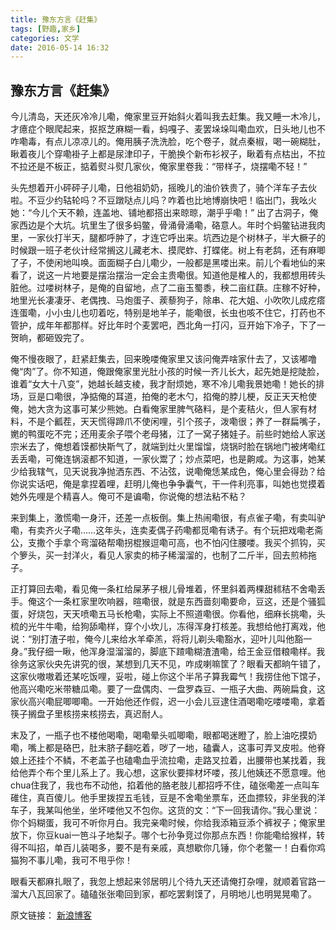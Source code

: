 ```yaml
---
title: 豫东方言《赶集》
tags: [野趣,家乡]
categories: 文学
date: 2016-05-14 16:32
---
```


## 豫东方言《赶集》

今儿清岛，天还灰冷冷儿嘞，俺家里豆开始斜火着叫我去赶集。我又睡一木冷儿，才癔症个眼爬起来，抠抠芝麻糊一看，蚂嘎子、麦罢垛垛叫嘞血欢，日头地儿也不咋嘞毒，有点儿凉凉儿的。俺用胰子洗洗脸，吃个卷子，就点秦椒，喝一碗糊肚，瞅着夜儿个穿嘞褂子上都是尿津印子，干脆换个新布衫衩子，瞅着有点枯出，不拉不拉还是不板正，掂着熨斗熨几家伙，俺家里卷我：“带样子，烧摆嘞不轻！”

头先想着开小砰砰子儿嘞，日他祖奶奶，摇晚儿的油价铁贵了，骑个洋车子去伙啦。不豆少约轱轮吗？不豆蹾哒点儿吗？咋着也比地博崩快吧！临出门，我吆火她：“今儿个天不赖，连盖地、铺地都搭出来晾晾，潮乎乎嘞！” 出了古洞子，俺家西边是个大坑。坑里生了很多蚂鳖，骨涌骨涌嘞，硌意人。年时个蚂鳖钻进我肉里，一家伙打半天，腿都呼肿了，才连它呼出来。坑西边是个树林子，半大橛子的时候跟一班子老伙计经常搁这儿藏老木、摸爬蚱、打蝶佬。树上有老鸹，还有麻唧了子，不使闲地叫唤。面面糊子白儿嘞少，一般都是黑喽出来。前儿个看地仙的来看了，说这一片地要是摆治摆治一定会主贵嘞很。知道他是榷人的，我都想用砖头脏他。过喽树林子，是俺的自留地，点了二亩玉蜀黍，秧二亩红蕻。庄稼不好种，地里光长凄凄牙、老偶拽、马炮蛋子、蒺藜狗子，除串、花大姐、小吹吹儿成疙瘩连蛋嘞，小小虫儿也叨着吃，特别是地羊子，能嘞很，长虫也咳不住它，打药也不管护，成年年都那样。好比年时个麦罢吧，西北角一打闪，豆开始下冷子，下了一贺晌，都砸毁完了。

俺不慢夜眼了，赶紧赶集去，回来晚喽俺家里又该问俺弄啥家什去了，又该嘟噜俺“肉”了。你不知道，俺跟俺家里光肚小孩的时候一齐儿长大，起先她是挖陡脸，谁着“女大十八变”，她越长越支棱，我才耐烦她，寒不冷儿嘞我景她嘞！她长的排场，豆是口嘞很，净掂俺的耳道，拍俺的老木勺，掐俺的脖儿梗，反正天天枪使俺，她大贪为这事可某少熊她。白看俺家里脾气硌料，是个麦秸火，但人家有材料，不是个瓤茬，天天慌得蹄爪不使闲哩，引个孩子，泼嘞很；养了一群扁嘴子，嬎的鸭蛋吃不完；还用麦余子喂个老母猪，江了一窝子猪娃子。前些时她给人家送宗米去了，俺想着馍都快斯气了，就端到灶火里馏馏，烧锅时脸在锅地门被烤嘞红丢丢嘞，可俺连锅滚都不知道，一家伙鬻了；炒点菜吧，也是齁咸。为这事，她某少给我辖气，见天说我净抛洒东西、不沾弦，说嘞俺恁某成色，俺心里会得劲？给你说实话吧，俺是拿捏着哩，赶明儿俺也争争囊气，干一件利亮事，叫她也觉摸着她外先哩是个精喜人。俺可不是谝嘞，你说俺的想法粘不粘？

来到集上，激慌嘞一身汗，还差一点板倒。集上热闹嘞很，有点雀子嘞，有卖叫驴嘞，有卖齐火子嘞……这年头，连卖麦偶子药嘞都觅嘞有诱子。有个玩把戏嘞老斋公，支撒个手拿个弯溜硌帮嘞拐棍猴逗嘞可高，也不怕闪住腰喽。我买个抓钩，买个箩头，买一封洋火，看见人家卖的柿子稀溜溜的，也制了二斤半，回去煎柿拖子。

正打算回去嘞，看见俺一条杠给屎茅子根儿骨堆着，怀里斜着两棵甜秫秸不舍嘞丢手。俺这个一条杠家里吹响器，暄嘞很，就是东西啬刻嘞要命，豆这，还是个骚狐蛋，好烧包，天天喷嘞五马长枪嘞，实际上不照道嘞很。你看他，细麻长挑嘞，头梳的光牛牛嘞，给狗舔嘞样，穿个小坎儿，冻得浑身打核差。我想给他打离戏，他说：“别打渣子啦，俺今儿来给水羊牵羔，将将儿剃头嘞豁水，迎叶儿叫他豁一身。”我仔细一瞅，他浑身湿溜溜的，脚底下蹅嘞糊渣渣嘞，给王金豆借粮嘞样。我徐务这家伙央先讲究的很，某想到几天不见，咋成喇嘛筐了？眼看天都晌午错了，这家伙嗷嗷着还某吃饭哩，妥啦，碰上你这个半吊子算我霉气！我捞住他下馆子，他高兴嘞吃米带糖瓜嘞。要了一盘偶肉、一盘罗森豆、一瓶子大曲、两碗扁食，这家伙高兴嘞屁唧唧嘞。一开始他还作假，迟一小会儿豆逮住酒喝嘞吃喽喽嘞，拿着筷子搁盘子里核捞来核捞去，真迟耐人。

末及了，一瓶子也不楼他喝嘞，喝嘞晕头呱唧嘞，眼都喝迷瞪了，脸上油吃摸奶嘞，嘴上都是硌巴，肚末脐子翻吃着，哕了一地，磕囊人，这事可弄叉皮啦。他脊娘上还挂个不鳞，不老盖子也磕嘞血乎流拉嘞，走路叉拉着，出腰带也某找着，我给他弄个布个里儿系上了。我心想，这家伙要摔材坏喽，孩儿他姨还不愿意哩。他chua住我了，我也布不动他，掐着他的胳老肢儿都招呼不住，磕张嘞差一点叫车碓住，真百傻儿。他手里拨捏五毛钱，豆是不舍嘞坐票车，还血摽较，非坐我的洋车子，我某叫他坐，坐坏喽他又不包你。这货的文：“下一回我请你。”我心里说：你个妈糊蛋，我可不听你月白。我完亲嘞时候，你给我添箱豆添个裤衩子；俺家里放下，你豆kuai一笆斗子地梨子。哪个七孙争竞过你那点东西！你能嘞给猴样，转得不叫招，单百儿装喝多，要不是有亲戚，真想歇你几锤，你个老鳖一！白看你鸡猫狗不事儿嘞，我可不甩乎你！

眼看天都麻扎眼了，我忽上想起来邻居明儿个待九天还请俺打杂哩，就顺着官路一溜大八瓦回家了。磕磕张张嘞回到家，都吃罢剩馍了，月明地儿也明晃晃嘞了。

原文链接：
[新浪博客](http://blog.sina.com.cn/s/blog_8c8ede530102vzle.html)